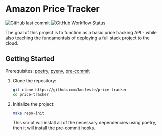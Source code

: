 # Amazon Price Tracker

![GitHub last commit](https://img.shields.io/github/last-commit/kmcleste/price-tracker?style=flat-square)
![GitHub Workflow Status](https://img.shields.io/github/workflow/status/kmcleste/price-tracker/Deploy?label=docker%20build&logo=docker&style=flat-square)

The goal of this project is to function as a basic price tracking API - while also teaching the fundamentals of deploying a full stack project to the cloud.

## Getting Started

Prerequisites: [poetry](https://python-poetry.org/docs/), [pyenv](https://github.com/pyenv/pyenv), [pre-commit](https://pre-commit.com/)

1. Clone the repository:

    ```bash
    git clone https://github.com/kmcleste/price-tracker
    cd price-tracker
    ```

2. Initialize the project:

    ```bash
    make repo-init
    ```

    This script will install all of the necessary dependencies using poetry, then it will install the pre-commit hooks.
